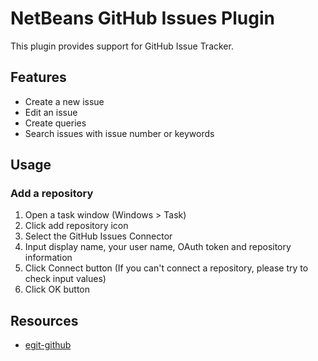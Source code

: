 # NetBeans GitHub Issues Plugin

This plugin provides support for GitHub Issue Tracker.

## Features

- Create a new issue
- Edit an issue
- Create queries
- Search issues with issue number or keywords

## Usage

### Add a repository

1. Open a task window (Windows > Task)
2. Click add repository icon
3. Select the GitHub Issues Connector
4. Input display name, your user name, OAuth token and repository information
5. Click Connect button (If you can't connect a repository, please try to check input values)
6. Click OK button

## Resources

- [egit-github](https://github.com/eclipse/egit-github)
